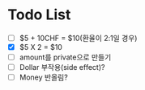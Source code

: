# Todo List

- [ ] $5 + 10CHF = $10(환율이 2:1일 경우)
- [x] $5 X 2 = $10
- [ ] amount를 private으로 만들기
- [ ] Dollar 부작용(side effect)?
- [ ] Money 반올림?